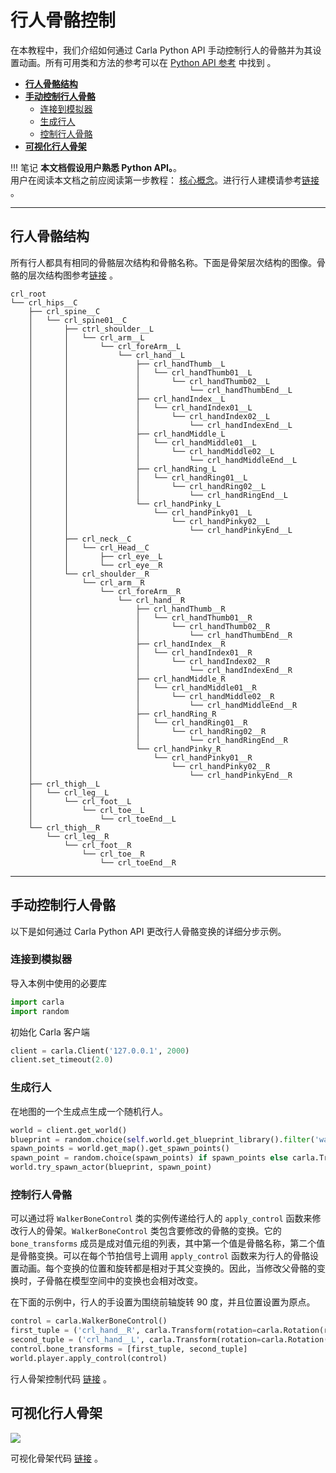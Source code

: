 # 行人骨骼控制

在本教程中，我们介绍如何通过 Carla Python API 手动控制行人的骨骼并为其设置动画。所有可用类和方法的参考可以在 [Python API 参考](python_api.md) 中找到 。

*   [__行人骨骼结构__](#walker-skeleton-structure)  
*   [__手动控制行人骨骼__](#manually-control-walker-bones)  
    * [连接到模拟器](#connect-to-the-simulator)  
    * [生成行人](#spawn-a-walker)  
    * [控制行人骨骼](#control-walker-skeletons)  
*   [__可视化行人骨架__](#walker_bones_visualation) 

!!! 笔记
    **本文档假设用户熟悉 Python API。**。 <br>
    用户在阅读本文档之前应阅读第一步教程： 
    [核心概念](foundations.md)。进行行人建模请参考[链接](./tuto_content_authoring_pedestrians.md) 。

---
## 行人骨骼结构  <span id="walker-skeleton-structure"></span>

所有行人都具有相同的骨骼层次结构和骨骼名称。下面是骨架层次结构的图像。骨骼的层次结构图参考[链接](./tuto_content_authoring_pedestrians.md) 。

```
crl_root
└── crl_hips__C
    ├── crl_spine__C
    │   └── crl_spine01__C
    │       ├── ctrl_shoulder__L
    │       │   └── crl_arm__L
    │       │       └── crl_foreArm__L
    │       │           └── crl_hand__L
    │       │               ├── crl_handThumb__L
    │       │               │   └── crl_handThumb01__L
    │       │               │       └── crl_handThumb02__L
    │       │               │           └── crl_handThumbEnd__L
    │       │               ├── crl_handIndex__L
    │       │               │   └── crl_handIndex01__L
    │       │               │       └── crl_handIndex02__L
    │       │               │           └── crl_handIndexEnd__L
    │       │               ├── crl_handMiddle_L
    │       │               │   └── crl_handMiddle01__L
    │       │               │       └── crl_handMiddle02__L
    │       │               │           └── crl_handMiddleEnd__L
    │       │               ├── crl_handRing_L
    │       │               │   └── crl_handRing01__L
    │       │               │       └── crl_handRing02__L
    │       │               │           └── crl_handRingEnd__L
    │       │               └── crl_handPinky_L
    │       │                   └── crl_handPinky01__L
    │       │                       └── crl_handPinky02__L
    │       │                           └── crl_handPinkyEnd__L
    │       ├── crl_neck__C
    │       │   └── crl_Head__C
    │       │       ├── crl_eye__L
    │       │       └── crl_eye__R
    │       └── crl_shoulder__R
    │           └── crl_arm__R
    │               └── crl_foreArm__R
    │                   └── crl_hand__R
    │                       ├── crl_handThumb__R
    │                       │   └── crl_handThumb01__R
    │                       │       └── crl_handThumb02__R
    │                       │           └── crl_handThumbEnd__R
    │                       ├── crl_handIndex__R
    │                       │   └── crl_handIndex01__R
    │                       │       └── crl_handIndex02__R
    │                       │           └── crl_handIndexEnd__R
    │                       ├── crl_handMiddle_R
    │                       │   └── crl_handMiddle01__R
    │                       │       └── crl_handMiddle02__R
    │                       │           └── crl_handMiddleEnd__R
    │                       ├── crl_handRing_R
    │                       │   └── crl_handRing01__R
    │                       │       └── crl_handRing02__R
    │                       │           └── crl_handRingEnd__R
    │                       └── crl_handPinky_R
    │                           └── crl_handPinky01__R
    │                               └── crl_handPinky02__R
    │                                   └── crl_handPinkyEnd__R
    ├── crl_thigh__L
    │   └── crl_leg__L
    │       └── crl_foot__L
    │           └── crl_toe__L
    │               └── crl_toeEnd__L
    └── crl_thigh__R
        └── crl_leg__R
            └── crl_foot__R
                └── crl_toe__R
                    └── crl_toeEnd__R
```

---
## 手动控制行人骨骼 <span id="manually-control-walker-bones"></span>

以下是如何通过 Carla Python API 更改行人骨骼变换的详细分步示例。

### 连接到模拟器 <span id="connect-to-the-simulator"></span>

导入本例中使用的必要库

```py
import carla
import random
```

初始化 Carla 客户端

```py
client = carla.Client('127.0.0.1', 2000)
client.set_timeout(2.0)
```

### 生成行人  <span id="spawn-a-walker"></span>

在地图的一个生成点生成一个随机行人。

```py
world = client.get_world()
blueprint = random.choice(self.world.get_blueprint_library().filter('walker.*'))
spawn_points = world.get_map().get_spawn_points()
spawn_point = random.choice(spawn_points) if spawn_points else carla.Transform()
world.try_spawn_actor(blueprint, spawn_point)
```

### 控制行人骨骼  <span id="control-walker-skeletons"></span>

可以通过将 `WalkerBoneControl` 类的实例传递给行人的 `apply_control` 函数来修改行人的骨架。`WalkerBoneControl` 类包含要修改的骨骼的变换。它的 `bone_transforms` 成员是成对值元组的列表，其中第一个值是骨骼名称，第二个值是骨骼变换。可以在每个节拍信号上调用 `apply_control` 函数来为行人的骨骼设置动画。每个变换的位置和旋转都是相对于其父变换的。因此，当修改父骨骼的变换时，子骨骼在模型空间中的变换也会相对改变。

在下面的示例中，行人的手设置为围绕前轴旋转 90 度，并且位置设置为原点。

```py
control = carla.WalkerBoneControl()
first_tuple = ('crl_hand__R', carla.Transform(rotation=carla.Rotation(roll=90)))
second_tuple = ('crl_hand__L', carla.Transform(rotation=carla.Rotation(roll=90)))
control.bone_transforms = [first_tuple, second_tuple]
world.player.apply_control(control)
```

行人骨架控制代码 [链接](https://github.com/OpenHUTB/doc/blob/master/src/pedestrian/walker_control.py) 。


## 可视化行人骨架  <span id="walker_bones_visualation"></span>

![](img/pedestrian/draw_skeleton.png)

可视化骨架代码 [链接](https://github.com/OpenHUTB/doc/blob/master/src/pedestrian/draw_skeleton.py) 。